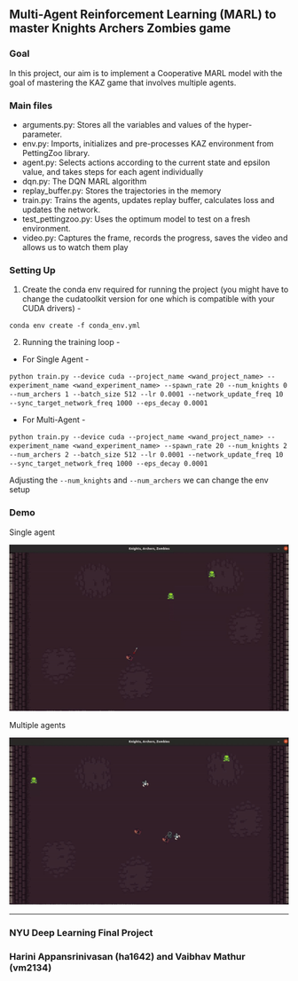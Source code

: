 ## Multi-Agent Reinforcement Learning (MARL) to master Knights Archers Zombies game

### Goal
In this project, our aim is to implement a Cooperative MARL model with the goal of mastering the KAZ game that involves multiple agents.

### Main files

- arguments.py: Stores all the variables and values of the hyper-parameter.
- env.py: Imports, initializes and pre-processes KAZ environment from PettingZoo library.
- agent.py: Selects actions according to the current state and epsilon value, and takes steps for each agent individually
- dqn.py: The DQN MARL algorithm
- replay_buffer.py: Stores the trajectories in the memory
- train.py: Trains the agents, updates replay buffer, calculates loss and updates the network.
- test_pettingzoo.py: Uses the optimum model to test on a fresh environment.
- video.py: Captures the frame, records the progress, saves the video and allows us to watch them play

### Setting Up
1. Create the conda env required for running the project (you might have to change the cudatoolkit version for one which is compatible with your CUDA drivers) -
```
conda env create -f conda_env.yml
```

2. Running the training loop -
 - For Single Agent -
```
python train.py --device cuda --project_name <wand_project_name> --experiment_name <wand_experiment_name> --spawn_rate 20 --num_knights 0 --num_archers 1 --batch_size 512 --lr 0.0001 --network_update_freq 10 --sync_target_network_freq 1000 --eps_decay 0.0001
```

- For Multi-Agent -
```
python train.py --device cuda --project_name <wand_project_name> --experiment_name <wand_experiment_name> --spawn_rate 20 --num_knights 2 --num_archers 2 --batch_size 512 --lr 0.0001 --network_update_freq 10 --sync_target_network_freq 1000 --eps_decay 0.0001
```

Adjusting the ```--num_knights``` and ```--num_archers``` we can change the env setup

### Demo
Single agent

![](Single_agent.gif)

Multiple agents

![](Multi_agents.gif)

---
### NYU Deep Learning Final Project
### Harini Appansrinivasan (ha1642) and Vaibhav Mathur (vm2134)
